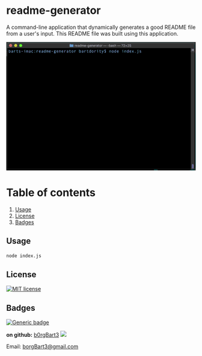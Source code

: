 # readme-generator
A command-line application that dynamically generates a good README file from a user's input. This README file was built using this application.

![DEMO](demo.gif)
# Table of contents
1. [Usage](#Usage)
2. [License](#License)
3. [Badges](#Badges)
<a name="Usage"></a>
## Usage
```sh
node index.js
```
<a name='License'></a>
## License
[![MIT license](https://img.shields.io/badge/License-MIT-blue.svg)](https://lbesson.mit-license.org/)
<a name="Badges"></a>
## Badges
 [![Generic badge](https://img.shields.io/badge/made_with-node.js-<COLOR>.svg)](https://shields.io/)

**on github:** <a href='github.com/b0rgBart3'>b0rgBart3</a>
[![](https://github.com/b0rgBart3.png?size=90)](https://github.com/remarkablemark)

Email: borgBart3@gmail.com

